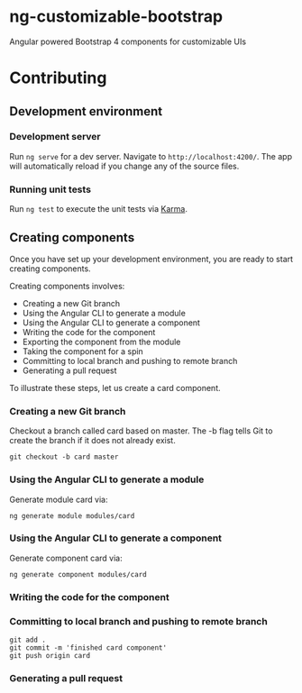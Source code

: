 # ng-customizable-bootstrap

Angular powered Bootstrap 4 components for customizable UIs

# Contributing

## Development environment

### Development server

Run `ng serve` for a dev server. Navigate to `http://localhost:4200/`. The app will automatically reload if you change any of the source files.

### Running unit tests

Run `ng test` to execute the unit tests via [Karma](https://karma-runner.github.io).

## Creating components

Once you have set up your development environment, you are ready to start creating components.

Creating components involves: 
* Creating a new Git branch
* Using the Angular CLI to generate a module
* Using the Angular CLI to generate a component
* Writing the code for the component
* Exporting the component from the module
* Taking the component for a spin
* Committing to local branch and pushing to remote branch
* Generating a pull request

To illustrate these steps, let us create a card component.

### Creating a new Git branch

Checkout a branch called card based on master. The -b flag tells Git to create the branch if it does not already exist.

`git checkout -b card master`

### Using the Angular CLI to generate a module

Generate module card via:

`ng generate module modules/card`

### Using the Angular CLI to generate a component

Generate component card via:

`ng generate component modules/card`

### Writing the code for the component


### Committing to local branch and pushing to remote branch

```
git add .
git commit -m 'finished card component'
git push origin card
```

### Generating a pull request



